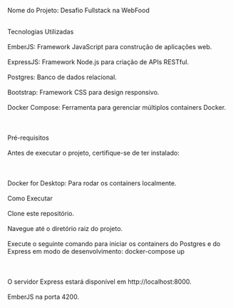 Nome do Projeto: Desafio Fullstack na WebFood

<br>Tecnologias Utilizadas<br/>
<br>EmberJS: Framework JavaScript para construção de aplicações web.<br/>
<br>ExpressJS: Framework Node.js para criação de APIs RESTful.<br/>
<br>Postgres: Banco de dados relacional.<br/>
<br>Bootstrap: Framework CSS para design responsivo.<br/>
<br>Docker Compose: Ferramenta para gerenciar múltiplos containers Docker.<br/>
<br><br/>
<br>Pré-requisitos<br/>
<br>Antes de executar o projeto, certifique-se de ter instalado:<br/>
<br><br/>
<br>Docker for Desktop: Para rodar os containers localmente.<br/>
<br>Como Executar<br/>
<br>Clone este repositório.<br/>
<br>Navegue até o diretório raiz do projeto.<br/>
<br>Execute o seguinte comando para iniciar os containers do Postgres e do Express em modo de desenvolvimento:
docker-compose up<br/>
<br><br/>
<br>O servidor Express estará disponível em http://localhost:8000.<br/>
<br/>EmberJS na porta 4200.<br/>
